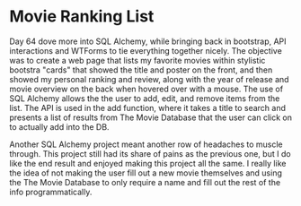 # Movie Ranking List

Day 64 dove more into SQL Alchemy, while bringing back in bootstrap, API interactions and WTForms to tie everything together nicely. The objective was to create a web page that lists my favorite movies within stylistic bootstra "cards" that showed the title and poster on the front, and then showed my personal ranking and review, along with the year of release and movie overview on the back when hovered over with a mouse. The use of SQL Alchemy allows the the user to add, edit, and remove items from the list. The API is used in the add function, where it takes a title to search and presents a list of results from The Movie Database that the user can click on to actually add into the DB.

Another SQL Alchemy project meant another row of headaches to muscle through. This project still had its share of pains as the previous one, but I do like the end result and enjoyed making this project all the same. I really like the idea of not making the user fill out a new movie themselves and using the The Movie Database to only require a name and fill out the rest of the info programmatically.